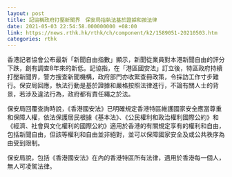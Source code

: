 ```yaml
---
layout: post
title: 記協稱政府打壓新聞界　保安局指執法基於證據和按法律
date: 2021-05-03 22:54:58.000000000 +08:00
link: https://news.rthk.hk/rthk/ch/component/k2/1589051-20210503.htm
categories: rthk
---
```


香港記者協會公布最新「新聞自由指數」顯示，新聞從業員對本港新聞自由的評分下跌，創有調查8年來的新低。記協指，在「港區國安法」訂立後，特區政府持續打壓新聞界，警方搜查新聞機構，政府部門亦收緊查冊政策，令採訪工作寸步難行。保安局回應，執法行動是基於證據和嚴格按照法律進行，不論有關人士的背景，若涉及違法行為，政府都有責任繩之於法。 

保安局回覆查詢時說，《香港國安法》已明確規定香港特區維護國家安全應當尊重和保障人權，依法保護居民根據《基本法》、《公民權利和政治權利國際公約》和《經濟、社會與文化權利的國際公約》適用於香港的有關規定享有的權利和自由，包括新聞自由，但該等權利和自由並非絕對，並可以保障國家安全及或公共秩序為由受到限制。

保安局說，包括《香港國安法》在內的香港特區所有法律，適用於香港每一個人，無人可凌駕法律。
